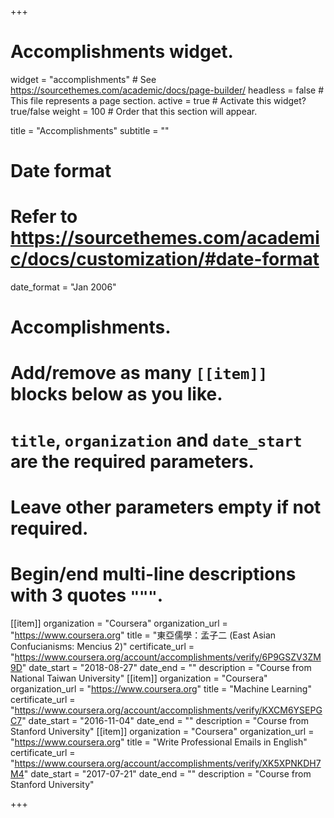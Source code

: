 +++
# Accomplishments widget.
widget = "accomplishments"  # See https://sourcethemes.com/academic/docs/page-builder/
headless = false  # This file represents a page section.
active = true  # Activate this widget? true/false
weight = 100  # Order that this section will appear.

title = "Accomplish&shy;ments"
subtitle = ""

# Date format
#   Refer to https://sourcethemes.com/academic/docs/customization/#date-format
date_format = "Jan 2006"

# Accomplishments.
#   Add/remove as many `[[item]]` blocks below as you like.
#   `title`, `organization` and `date_start` are the required parameters.
#   Leave other parameters empty if not required.
#   Begin/end multi-line descriptions with 3 quotes `"""`.

[[item]]
  organization = "Coursera"
  organization_url = "https://www.coursera.org"
  title = "東亞儒學：孟子二 (East Asian Confucianisms: Mencius 2)"
  certificate_url = "https://www.coursera.org/account/accomplishments/verify/6P9GSZV3ZM9D"
  date_start = "2018-08-27"
  date_end = ""
  description = "Course from National Taiwan University"
[[item]]
  organization = "Coursera"
  organization_url = "https://www.coursera.org"
  title = "Machine Learning"
  certificate_url = "https://www.coursera.org/account/accomplishments/verify/KXCM6YSEPGC7"
  date_start = "2016-11-04"
  date_end = ""
  description = "Course from Stanford University"
[[item]]
  organization = "Coursera"
  organization_url = "https://www.coursera.org"
  title = "Write Professional Emails in English"
  certificate_url = "https://www.coursera.org/account/accomplishments/verify/XK5XPNKDH7M4"
  date_start = "2017-07-21"
  date_end = ""
  description = "Course from Stanford University"

+++
